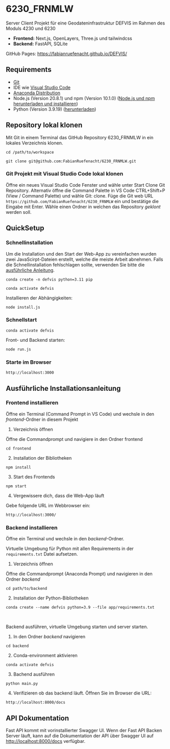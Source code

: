 # 6230_FRNMLW

Server Client Projekt für eine Geodateninfrastruktur DEFVIS im Rahmen des Moduls 4230 und 6230

- **Frontend:** Next.js, OpenLayers, Three.js und tailwindcss
- **Backend:** FastAPI, SQLite

GitHub Pages: <a href="https://fabianruefenacht.github.io/DEFVIS/" target="_blank">https://fabianruefenacht.github.io/DEFVIS/</a>

## Requirements

- <a href="https://git-scm.com/" target="_blank">Git</a>
- IDE wie <a href="https://code.visualstudio.com/" target="_blank">Visual Studio Code</a>
- <a href="https://www.anaconda.com/products/distribution" target="_blank">Anaconda Distribution</a>
- Node.js (Version 20.8.1) und npm (Version 10.1.0) (<a href="https://docs.npmjs.com/downloading-and-installing-node-js-and-npm" target="_blank">Node.js und npm herunterladen und installieren</a>)
- Python (Version 3.9.19) (<a href="https://docs.npmjs.com/downloading-and-installing-node-js-and-npm" target="_blank">herunterladen</a>)

## Repository lokal klonen

Mit Git in einem Terminal das GitHub Repository 6230_FRNMLW in ein lokales Verzeichnis klonen.

```shell
cd /path/to/workspace
```

```shell
git clone git@github.com:FabianRuefenacht/6230_FRNMLW.git
```

### Git Projekt mit Visual Studio Code lokal klonen

Öffne ein neues Visual Studio Code Fenster und wähle unter Start Clone Git Repository. Alternativ öffne die Command Palette in VS Code CTRL+Shift+P (View / Command Palette) und wähle Git: clone. Füge die Git web URL `https://github.com/FabianRuefenacht/6230_FRNMLW` ein und bestätige die Eingabe mit Enter. Wähle einen Ordner in welchen das Repository _geklont_ werden soll.

## QuickSetup

### Schnellinstallation

Um die Installation und den Start der Web-App zu vereinfachen wurden zwei JavaScirpt-Dateien erstellt, welche die meiste Arbeit abnehmen. Falls die Schnellinstallation fehlschlagen sollte, verwenden Sie bitte die <a href="https://github.com/FabianRuefenacht/6230_FRNMLW/blob/main/README.md#ausf%C3%BChrliche-installationsanleitung" target="_blank">ausführliche Anleitung</a>.

```shell
conda create -n defvis python=3.11 pip
```

```shell
conda activate defvis
```
Installieren der Abhängigkeiten:
```shell
node install.js
```

### Schnellstart

```shell
conda activate defvis
```
Front- und Backend starten:
```shell
node run.js
```

### Starte im Browser

```
http://localhost:3000
```

## Ausführliche Installationsanleitung

### Frontend installieren

Öffne ein Terminal (Command Prompt in VS Code) und wechsle in den _frontend_-Ordner in diesem Projekt

1.  Verzeichnis öffnen

Öffne die Commandprompt und navigiere in den Ordner frontend

```shell
cd frontend
```

2.  Installation der Bibliotheken

```shell
npm install
```

3.  Start des Frontends

```shell
npm start
```

4.  Vergewissere dich, dass die Web-App läuft

Gebe folgende URL im Webbrowser ein:

```shell
http://localhost:3000/
```

### Backend installieren

Öffne ein Terminal und wechsle in den _backend_-Ordner.

Virtuelle Umgebung für Python mit allen Requirements in der `requirements.txt` Datei aufsetzen.

1.  Verzeichnis öffnen

Öffne die Commandprompt (Anaconda Prompt) und navigieren in den Ordner _backend_

```shell
cd path/to/backend
```

2.  Installation der Python-Bibliotheken

```shell
conda create --name defvis python=3.9 --file app/requirements.txt
```

<br />

Backend ausführen, virtuelle Umgebung starten und server starten.

1.  In den Ordner _backend_ navigieren

```shell
cd backend
```

2.  Conda-environment aktivieren

```shell
conda activate defvis
```

3.  Bachend ausführen

```shell
python main.py
```

4.  Verifizieren ob das backend läuft. Öffnen Sie im Browser die URL:

```shell
http://localhost:8000/docs
```

## API Dokumentation

Fast API kommt mit vorinstallierter Swagger UI. Wenn der Fast API Backen Server läuft, kann auf die Dokumentation der API über Swagger UI auf <a href="http://localhost:8000/docs" target="_blank">http://localhost:8000/docs</a> verfügbar.
